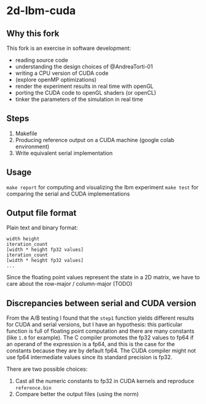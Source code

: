 # 2d-lbm-cuda


## Why this fork
This fork is an exercise in software development:
 * reading source code
 * understanding the design choices of @AndreaTorti-01
 * writing a CPU version of CUDA code
 * (explore openMP optimizations)
 * render the experiment results in real time with openGL
 * porting the CUDA code to openGL shaders (or openCL)
 * tinker the parameters of the simulation in real time


## Steps
 1. Makefile
 2. Producing reference output on a CUDA machine (google colab environment)
 3. Write equivalent serial implementation


## Usage
`make report` for computing and visualizing the lbm experiment
`make test` for comparing the serial and CUDA implementations


## Output file format
Plain text and binary format:

```
width height
iteration_count
[width * height fp32 values]
iteration_count
[width * height fp32 values]
...
```

Since the floating point values represent the state in a 2D matrix, we have to care about the row-major / column-major (TODO)


## Discrepancies between serial and CUDA version
From the A/B testing I found that the `step1` function yields different results for CUDA and serial versions, but I have an hypothesis: this particular function is full of floating point computation and there are many constants (like `1.0` for example). The C compiler promotes the fp32 values to fp64 if an operand of the expression is a fp64, and this is the case for the constants because they are by default fp64. The CUDA compiler might not use fp64 intermediate values since its standard precision is fp32.

There are two possible choices:
 1. Cast all the numeric constants to fp32 in CUDA kernels and reproduce `reference.bin`
 2. Compare better the output files (using the norm)
